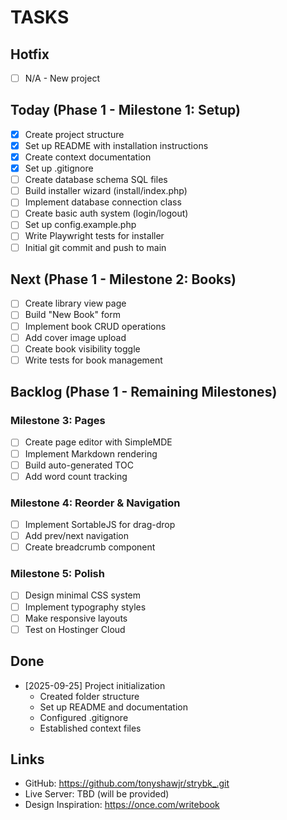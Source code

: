 # TASKS

## Hotfix
- [ ] N/A - New project

## Today (Phase 1 - Milestone 1: Setup)
- [x] Create project structure
- [x] Set up README with installation instructions
- [x] Create context documentation
- [x] Set up .gitignore
- [ ] Create database schema SQL files
- [ ] Build installer wizard (install/index.php)
- [ ] Implement database connection class
- [ ] Create basic auth system (login/logout)
- [ ] Set up config.example.php
- [ ] Write Playwright tests for installer
- [ ] Initial git commit and push to main

## Next (Phase 1 - Milestone 2: Books)
- [ ] Create library view page
- [ ] Build "New Book" form
- [ ] Implement book CRUD operations
- [ ] Add cover image upload
- [ ] Create book visibility toggle
- [ ] Write tests for book management

## Backlog (Phase 1 - Remaining Milestones)

### Milestone 3: Pages
- [ ] Create page editor with SimpleMDE
- [ ] Implement Markdown rendering
- [ ] Build auto-generated TOC
- [ ] Add word count tracking

### Milestone 4: Reorder & Navigation
- [ ] Implement SortableJS for drag-drop
- [ ] Add prev/next navigation
- [ ] Create breadcrumb component

### Milestone 5: Polish
- [ ] Design minimal CSS system
- [ ] Implement typography styles
- [ ] Make responsive layouts
- [ ] Test on Hostinger Cloud

## Done
- [2025-09-25] Project initialization
  - Created folder structure
  - Set up README and documentation
  - Configured .gitignore
  - Established context files

## Links
- GitHub: https://github.com/tonyshawjr/strybk_.git
- Live Server: TBD (will be provided)
- Design Inspiration: https://once.com/writebook